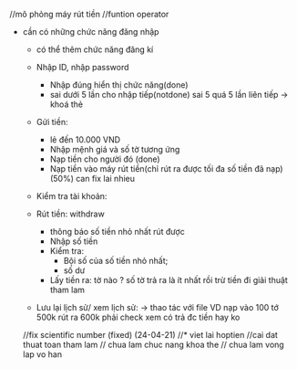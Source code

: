 //mô phỏng máy rút tiền
//funtion operator
- cần có những chức năng đăng nhập
    + có thể thêm chức năng đăng kí
    - Nhập ID, nhập password
      + Nhập đúng hiển thị chức năng(done)
      + sai dưới 5 lần cho nhập tiếp(notdone)
        sai 5 quá 5 lần liên tiếp -> khoá thẻ
    - Gửi tiền:
        + lẻ đến 10.000 VND
        + Nhập mệnh giá và số tờ tương ứng
        + Nạp tiền cho người đó (done)
        + Nạp tiền vào máy rút tiền(chỉ rút ra được tối đa số tiền đã nạp) (50%) can fix lai nhieu
    
    - Kiểm tra tài khoản:
    - Rút tiền: withdraw
        + thông báo số tiền nhỏ nhất rút được
        + Nhập số tiền 
        + Kiểm tra:
            + Bội số của số tiền nhỏ nhất;
            + số dư
        + Lấy tiền ra:
            tờ nào ? số tờ trả ra là ít nhất rồi trừ tiền đi
            giải thuật tham lam
    - Lưu lại lịch sử/ xem lịch sử:
        -> thao tác với file
VD nạp vào 100 tớ 500k 
    rút ra 600k phải check xem có trả đc tiền hay ko

    //fix scientific number (fixed)
        (24-04-21)
        //* viet lai hoptien
            //cai dat thuat toan tham lam
                // chua lam chuc nang khoa the
                    // chua lam vong lap vo han